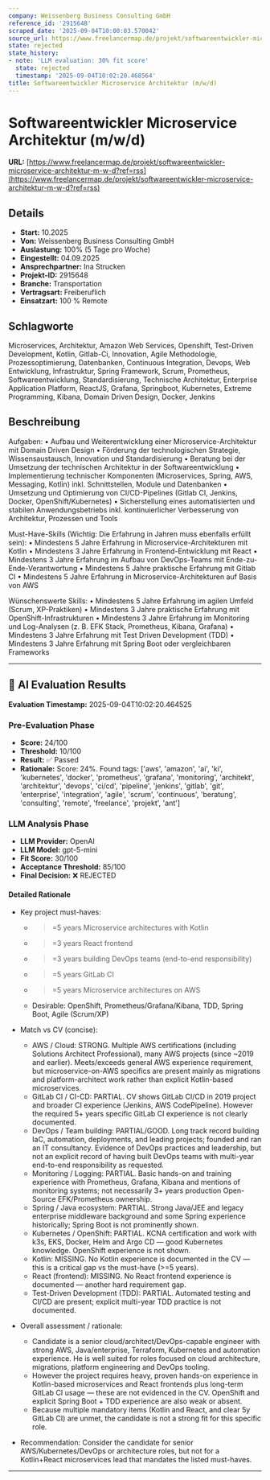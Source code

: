 ```yaml
---
company: Weissenberg Business Consulting GmbH
reference_id: '2915648'
scraped_date: '2025-09-04T10:00:03.570042'
source_url: https://www.freelancermap.de/projekt/softwareentwickler-microservice-architektur-m-w-d?ref=rss
state: rejected
state_history:
- note: 'LLM evaluation: 30% fit score'
  state: rejected
  timestamp: '2025-09-04T10:02:20.468564'
title: Softwareentwickler Microservice Architektur (m/w/d)
---
```



# Softwareentwickler Microservice Architektur (m/w/d)
**URL:** [https://www.freelancermap.de/projekt/softwareentwickler-microservice-architektur-m-w-d?ref=rss](https://www.freelancermap.de/projekt/softwareentwickler-microservice-architektur-m-w-d?ref=rss)
## Details
- **Start:** 10.2025
- **Von:** Weissenberg Business Consulting GmbH
- **Auslastung:** 100% (5 Tage pro Woche)
- **Eingestellt:** 04.09.2025
- **Ansprechpartner:** Ina Strucken
- **Projekt-ID:** 2915648
- **Branche:** Transportation
- **Vertragsart:** Freiberuflich
- **Einsatzart:** 100
                                                % Remote

## Schlagworte
Microservices, Architektur, Amazon Web Services, Openshift, Test-Driven Development, Kotlin, Gitlab-Ci, Innovation, Agile Methodologie, Prozessoptimierung, Datenbanken, Continuous Integration, Devops, Web Entwicklung, Infrastruktur, Spring Framework, Scrum, Prometheus, Softwareentwicklung, Standardisierung, Technische Architektur, Enterprise Application Platform, ReactJS, Grafana, Springboot, Kubernetes, Extreme Programming, Kibana, Domain Driven Design, Docker, Jenkins

## Beschreibung
Aufgaben:
• Aufbau und Weiterentwicklung einer Microservice-Architektur mit Domain Driven Design
• Förderung der technologischen Strategie, Wissensaustausch, Innovation und Standardisierung
• Beratung bei der Umsetzung der technischen Architektur in der Softwareentwicklung
• Implementierung technischer Komponenten (Microservices, Spring, AWS, Messaging, Kotlin) inkl. Schnittstellen, Module und Datenbanken
• Umsetzung und Optimierung von CI/CD-Pipelines (Gitlab CI, Jenkins, Docker, OpenShift/Kubernetes)
• Sicherstellung eines automatisierten und stabilen Anwendungsbetriebs inkl. kontinuierlicher Verbesserung von Architektur, Prozessen und Tools

Must-Have-Skills (Wichtig: Die Erfahrung in Jahren muss ebenfalls erfüllt sein):
• Mindestens 5 Jahre Erfahrung in Microservice-Architekturen mit Kotlin
• Mindestens 3 Jahre Erfahrung in Frontend-Entwicklung mit React
• Mindestens 3 Jahre Erfahrung im Aufbau von DevOps-Teams mit Ende-zu-Ende-Verantwortung
• Mindestens 5 Jahre praktische Erfahrung mit Gitlab CI
• Mindestens 5 Jahre Erfahrung in Microservice-Architekturen auf Basis von AWS

Wünschenswerte Skills:
• Mindestens 5 Jahre Erfahrung im agilen Umfeld (Scrum, XP-Praktiken)
• Mindestens 3 Jahre praktische Erfahrung mit OpenShift-Infrastrukturen
• Mindestens 3 Jahre Erfahrung im Monitoring und Log-Analysen (z. B. EFK Stack, Prometheus, Kibana, Grafana)
• Mindestens 3 Jahre Erfahrung mit Test Driven Development (TDD)
• Mindestens 3 Jahre Erfahrung mit Spring Boot oder vergleichbaren Frameworks

---

## 🤖 AI Evaluation Results

**Evaluation Timestamp:** 2025-09-04T10:02:20.464525

### Pre-Evaluation Phase
- **Score:** 24/100
- **Threshold:** 10/100
- **Result:** ✅ Passed
- **Rationale:** Score: 24%. Found tags: ['aws', 'amazon', 'ai', 'ki', 'kubernetes', 'docker', 'prometheus', 'grafana', 'monitoring', 'architekt', 'architektur', 'devops', 'ci/cd', 'pipeline', 'jenkins', 'gitlab', 'git', 'enterprise', 'integration', 'agile', 'scrum', 'continuous', 'beratung', 'consulting', 'remote', 'freelance', 'projekt', 'ant']

### LLM Analysis Phase
- **LLM Provider:** OpenAI
- **LLM Model:** gpt-5-mini
- **Fit Score:** 30/100
- **Acceptance Threshold:** 85/100
- **Final Decision:** ❌ REJECTED

#### Detailed Rationale
- Key project must-haves:
  - >=5 years Microservice architectures with Kotlin
  - >=3 years React frontend
  - >=3 years building DevOps teams (end-to-end responsibility)
  - >=5 years GitLab CI
  - >=5 years Microservice architectures on AWS
  - Desirable: OpenShift, Prometheus/Grafana/Kibana, TDD, Spring Boot, Agile (Scrum/XP)

- Match vs CV (concise):
  - AWS / Cloud: STRONG. Multiple AWS certifications (including Solutions Architect Professional), many AWS projects (since ~2019 and earlier). Meets/exceeds general AWS experience requirement, but microservice-on-AWS specifics are present mainly as migrations and platform-architect work rather than explicit Kotlin-based microservices.
  - GitLab CI / CI-CD: PARTIAL. CV shows GitLab CI/CD in 2019 project and broader CI experience (Jenkins, AWS CodePipeline). However the required 5+ years specific GitLab CI experience is not clearly documented.
  - DevOps / Team building: PARTIAL/GOOD. Long track record building IaC, automation, deployments, and leading projects; founded and ran an IT consultancy. Evidence of DevOps practices and leadership, but not an explicit record of having built DevOps teams with multi-year end-to-end responsibility as requested.
  - Monitoring / Logging: PARTIAL. Basic hands-on and training experience with Prometheus, Grafana, Kibana and mentions of monitoring systems; not necessarily 3+ years production Open-Source EFK/Prometheus ownership.
  - Spring / Java ecosystem: PARTIAL. Strong Java/JEE and legacy enterprise middleware background and some Spring experience historically; Spring Boot is not prominently shown.
  - Kubernetes / OpenShift: PARTIAL. KCNA certification and work with k3s, EKS, Docker, Helm and Argo CD — good Kubernetes knowledge. OpenShift experience is not shown.
  - Kotlin: MISSING. No Kotlin experience is documented in the CV — this is a critical gap vs the must-have (>=5 years).
  - React (frontend): MISSING. No React frontend experience is documented — another hard requirement gap.
  - Test-Driven Development (TDD): PARTIAL. Automated testing and CI/CD are present; explicit multi-year TDD practice is not documented.

- Overall assessment / rationale:
  - Candidate is a senior cloud/architect/DevOps-capable engineer with strong AWS, Java/enterprise, Terraform, Kubernetes and automation experience. He is well suited for roles focused on cloud architecture, migrations, platform engineering and DevOps tooling.
  - However the project requires heavy, proven hands-on experience in Kotlin-based microservices and React frontends plus long-term GitLab CI usage — these are not evidenced in the CV. OpenShift and explicit Spring Boot + TDD experience are also weak or absent.
  - Because multiple mandatory items (Kotlin and React, and clear 5y GitLab CI) are unmet, the candidate is not a strong fit for this specific role.

- Recommendation: Consider the candidate for senior AWS/Kubernetes/DevOps or architecture roles, but not for a Kotlin+React microservices lead that mandates the listed must-haves.

---
